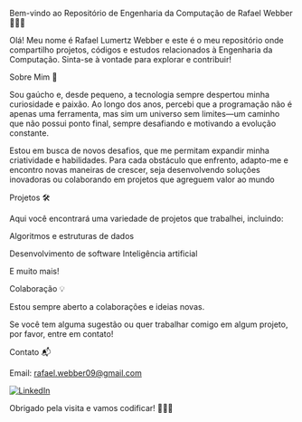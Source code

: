 Bem-vindo ao Repositório de Engenharia da Computação de Rafael Webber 👨‍💻🚀

Olá! Meu nome é Rafael Lumertz Webber e este é o meu repositório onde compartilho projetos, códigos e estudos relacionados à Engenharia da Computação. Sinta-se à vontade para explorar e contribuir!

Sobre Mim 📌

Sou gaúcho e, desde pequeno, a tecnologia sempre despertou minha curiosidade e paixão. Ao longo dos anos, percebi que a programação não é apenas uma ferramenta, mas sim um universo sem limites—um caminho que não possui ponto final, sempre desafiando e motivando a evolução constante.

Estou em busca de novos desafios, que me permitam expandir minha criatividade e habilidades. Para cada obstáculo que enfrento, adapto-me e encontro novas maneiras de crescer, seja desenvolvendo soluções inovadoras ou colaborando em projetos que agreguem valor ao mundo

Projetos 🛠️

Aqui você encontrará uma variedade de projetos que trabalhei, incluindo:

Algoritmos e estruturas de dados

Desenvolvimento de software
Inteligência artificial

E muito mais!


Colaboração 💡

Estou sempre aberto a colaborações e ideias novas. 

Se você tem alguma sugestão ou quer trabalhar comigo em algum projeto, por favor, entre em contato!

Contato 📬

Email: rafael.webber09@gmail.com

[![LinkedIn](https://upload.wikimedia.org/wikipedia/commons/0/01/LinkedIn_Logo_2013.svg)]((https://www.linkedin.com/in/rafael-lumertz-webber-0707612bb/))

Obrigado pela visita e vamos codificar! 🎉👨‍💻
